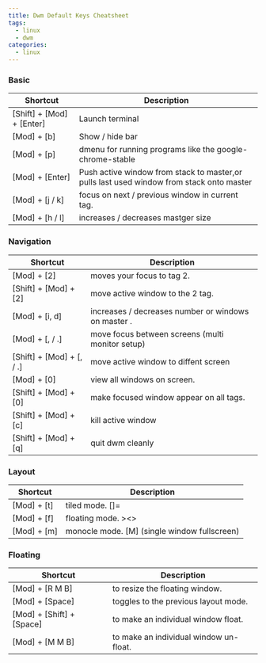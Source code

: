 ```yaml
---
title: Dwm Default Keys Cheatsheet
tags:
  - linux
  - dwm
categories:
  - linux
---
```


### Basic

| Shortcut                  | Description                                                                              |
| --------                  | ---------------------------                                                              |
| [Shift] + [Mod] + [Enter] | Launch terminal                                                                          |
| [Mod] + [b]               | Show / hide bar                                                                          |
| [Mod] + [p]               | dmenu for running programs like the google-chrome-stable                                 |
| [Mod] + [Enter]           | Push active window from stack to master,or pulls last used window from stack onto master |
| [Mod] + [j / k]           | focus on next / previous window in current tag.                                          |
| [Mod] + [h / l]           | increases / decreases mastger size                                                       |

<!-- more -->

### Navigation

| Shortcut                    | Description                                                                                |
| --------------------------- | ------------------------------------------------------------------------------------------ |
| [Mod] + [2]                 | moves your focus to tag 2.                                                                 |
| [Shift] + [Mod] + [2]       | move active window to the 2 tag.                                                           |
| [Mod] + [i, d]              | increases / decreases number or windows on master         .                                |
| [Mod] + [, / .]             | move focus between screens (multi monitor setup)                                           |
| [Shift] + [Mod] + [, / .]   | move active window to diffent screen                                                       |
| [Mod] + [0]                 | view all windows on screen.                                                                |
| [Shift] + [Mod] + [0]       | make focused window appear on all tags.                                                    |
| [Shift] + [Mod] + [c]       | kill active window                                                                         |
| [Shift] + [Mod] + [q]       | quit dwm cleanly                                                                           |

### Layout

| Shortcut    | Description                                  |
|-------------|----------------------------------------------|
| [Mod] + [t] | tiled mode. []=                              |
| [Mod] + [f] | floating mode. ><>                           |
| [Mod] + [m] | monocle mode. [M] (single window fullscreen) |

### Floating

| Shortcut                  | Description                            |
|---------------------------|----------------------------------------|
| [Mod] + [R M B]           | to resize the floating window.         |
| [Mod] + [Space]           | toggles to the previous layout mode.   |
| [Mod] + [Shift] + [Space] | to make an individual window float.    |
| [Mod] + [M M B]           | to make an individual window un-float. |

